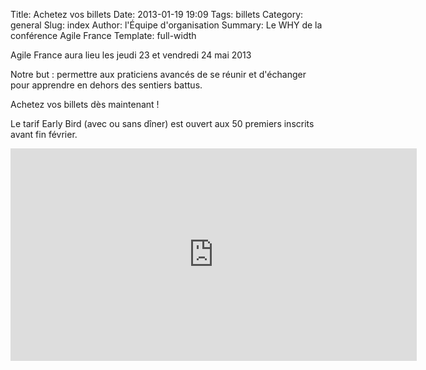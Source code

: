 Title: Achetez vos billets
Date: 2013-01-19 19:09
Tags: billets
Category: general
Slug: index
Author: l'Équipe d'organisation
Summary: Le WHY de la conférence Agile France
Template: full-width

<p class="soon-med">
  Agile France aura lieu les <span class="color">jeudi 23</span> et <span class="color">vendredi 24 mai</span> 2013
</p>
<p class="soon-small">
  Notre but : permettre aux <span class="color">praticiens avancés</span> de se réunir et d'échanger
  <span class="color">pour apprendre</span> en dehors des sentiers battus.
</p>
<p class="soon-med">
  Achetez vos <span class="color">billets</span> dès maintenant !
</p>
<p class="soon-small">
  Le tarif <span class="color">Early Bird</span> (avec ou sans dîner) est ouvert aux
  <span class="color">50</span> premiers inscrits avant <span class="color">fin février</span>.
</p>
<p class="soon-med">
</p>
<p class="soon-small">
<iframe src="https://www.weezevent.com/widget_billeterie.php?id_evenement=28341&amp;code=7362&amp;cas=1" width="650" height="340" scrolling="auto" frameborder="0"></iframe>
</p>
